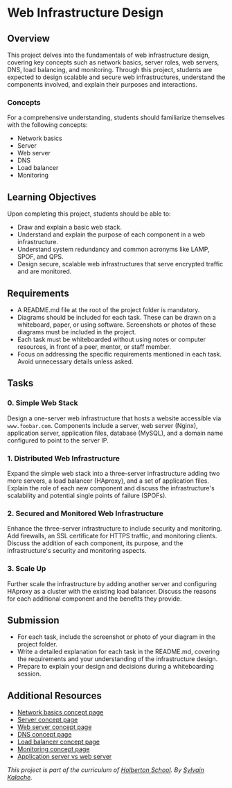 # Web Infrastructure Design

## Overview
This project delves into the fundamentals of web infrastructure design, covering key concepts such as network basics, server roles, web servers, DNS, load balancing, and monitoring. Through this project, students are expected to design scalable and secure web infrastructures, understand the components involved, and explain their purposes and interactions.

### Concepts
For a comprehensive understanding, students should familiarize themselves with the following concepts:
- Network basics
- Server
- Web server
- DNS
- Load balancer
- Monitoring

## Learning Objectives
Upon completing this project, students should be able to:

- Draw and explain a basic web stack.
- Understand and explain the purpose of each component in a web infrastructure.
- Understand system redundancy and common acronyms like LAMP, SPOF, and QPS.
- Design secure, scalable web infrastructures that serve encrypted traffic and are monitored.

## Requirements
- A README.md file at the root of the project folder is mandatory.
- Diagrams should be included for each task. These can be drawn on a whiteboard, paper, or using software. Screenshots or photos of these diagrams must be included in the project.
- Each task must be whiteboarded without using notes or computer resources, in front of a peer, mentor, or staff member.
- Focus on addressing the specific requirements mentioned in each task. Avoid unnecessary details unless asked.

## Tasks

### 0. Simple Web Stack
Design a one-server web infrastructure that hosts a website accessible via `www.foobar.com`. Components include a server, web server (Nginx), application server, application files, database (MySQL), and a domain name configured to point to the server IP.

### 1. Distributed Web Infrastructure
Expand the simple web stack into a three-server infrastructure adding two more servers, a load balancer (HAproxy), and a set of application files. Explain the role of each new component and discuss the infrastructure's scalability and potential single points of failure (SPOFs).

### 2. Secured and Monitored Web Infrastructure
Enhance the three-server infrastructure to include security and monitoring. Add firewalls, an SSL certificate for HTTPS traffic, and monitoring clients. Discuss the addition of each component, its purpose, and the infrastructure's security and monitoring aspects.

### 3. Scale Up
Further scale the infrastructure by adding another server and configuring HAproxy as a cluster with the existing load balancer. Discuss the reasons for each additional component and the benefits they provide.

## Submission
- For each task, include the screenshot or photo of your diagram in the project folder.
- Write a detailed explanation for each task in the README.md, covering the requirements and your understanding of the infrastructure design.
- Prepare to explain your design and decisions during a whiteboarding session.

## Additional Resources
- [Network basics concept page](#)
- [Server concept page](#)
- [Web server concept page](#)
- [DNS concept page](#)
- [Load balancer concept page](#)
- [Monitoring concept page](#)
- [Application server vs web server](#)

*This project is part of the curriculum of [Holberton School](https://www.holbertonschool.com/). By [Sylvain Kalache](#).*
